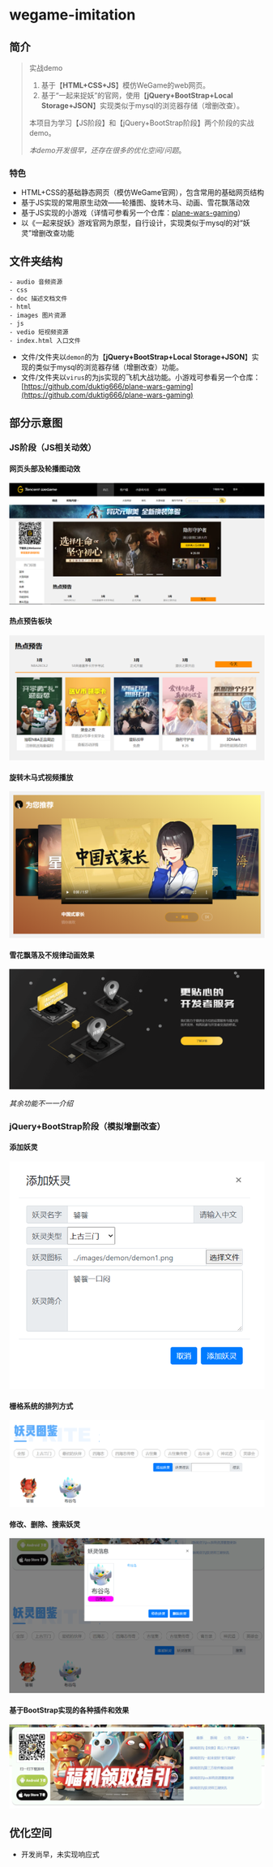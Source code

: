 # wegame-imitation

## 简介

> 实战demo
>
> 1. 基于【**HTML+CSS+JS**】模仿WeGame的web网页。
> 2. 基于“一起来捉妖”的官网，使用【**jQuery+BootStrap+Local Storage+JSON**】实现类似于mysql的浏览器存储（增删改查）。
>
> 本项目为学习【JS阶段】和【jQuery+BootStrap阶段】两个阶段的实战demo。
>
> *本demo开发很早，还存在很多的优化空间/问题*。

### 特色

- HTML+CSS的基础静态网页（模仿WeGame官网），包含常用的基础网页结构
- 基于JS实现的常用原生动效——轮播图、旋转木马、动画、雪花飘落动效
- 基于JS实现的小游戏（详情可参看另一个仓库：[plane-wars-gaming](https://github.com/duktig666/plane-wars-gaming)）
- 以《一起来捉妖》游戏官网为原型，自行设计，实现类似于mysql的对“妖灵”增删改查功能

## 文件夹结构

```
- audio 音频资源
- css 
- doc 描述文档文件
- html
- images 图片资源
- js
- vedio 短视频资源
- index.html 入口文件
```

- 文件/文件夹以`demon`的为【**jQuery+BootStrap+Local Storage+JSON**】实现的类似于mysql的浏览器存储（增删改查）功能。
- 文件/文件夹以`virus`的为js实现的飞机大战功能。小游戏可参看另一个仓库：[https://github.com/duktig666/plane-wars-gaming](https://github.com/duktig666/plane-wars-gaming)

## 部分示意图

### JS阶段（JS相关动效）

#### 网页头部及轮播图动效

![网页头部及轮播图动效](./doc/img/网页头部及轮播图动效.png)

#### 热点预告板块

![热点预告板块](./doc/img/热点预告板块.png)

#### 旋转木马式视频播放

![旋转木马式视频播放](./doc/img/旋转木马式视频播放.png)

#### 雪花飘落及不规律动画效果

![雪花飘落及不规律动画效果](./doc/img/雪花飘落及不规律动画效果.png)



*其余功能不一一介绍*

### jQuery+BootStrap阶段（模拟增删改查）

#### 添加妖灵

![添加妖灵](./doc/img/添加妖灵.png)

#### 栅格系统的排列方式

![栅格系统的排列方式](./doc/img/栅格系统的排列方式.png)

#### 修改、删除、搜索妖灵

![修改、删除、搜索妖灵](./doc/img/修改、删除、搜索妖灵.png)

#### 基于BootStrap实现的各种插件和效果

![基于BootStrap实现的各种插件和效果](./doc/img/基于BootStrap实现的各种插件和效果.png)



## 优化空间

- 开发尚早，未实现响应式

